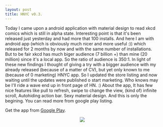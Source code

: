 ```yaml
---
layout: post
title: HNYC v0.3.
---
```


Today I came upon a android application with material design to read xkcd comics which is still in alpha state. Interesting point is that it's been released just yesterday and had more that 100 installs. And here I am with android app (which is obviously much nicer and more useful :)) which released for 2 months by now and with the same number of installations. But to be fair xkcd has much biger audience (7 billion +) than mine (20 million) since it's a local app. So the ratio of audience is 350:1. 
In light of these new findings I thought of giving a try with a bigger audience with my already released (because of a matter of CV), but yet only known to me (because of 0 marketing) HNYC app. So I updated the store listing and now waiting until the updates were published o start marketing. Who knows may be I'll ride a wave end up in front page of HN. :)
About the app, It has few nice features like pull to refresh, swipe to change the view, (kind of) infinite scroll, Autohiding action bar. Sexy material design. And this is only the begining. You can read more from google play listing.

Get the app from <a href="https://play.google.com/store/apps/details?id=com.kasungamlath.hackernews" target="_blank">Google Play</a>.

<div align="center"><img src="{{ site.baseurl }}/assets/hnyc.png"></div>
